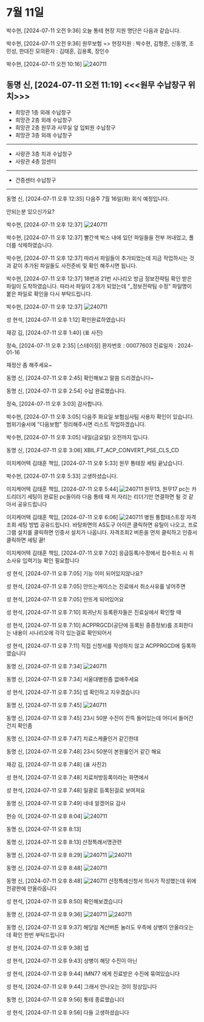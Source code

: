 # 7월 11일
박수현, [2024-07-11 오전 9:36]
오늘 통테 현장 지원 명단은 다음과 같습니다.

박수현, [2024-07-11 오전 9:36]
원무보험 => 현장지원 : 박수현, 김형준, 신동명, 조민성, 한대진
        모의환자 : 김태훈, 김용록, 장인수


박수현, [2024-07-11 오전 10:16]
![240711](/보라매SI_원무보험/240711_텔레그램/1.jpg)


동명 신, [2024-07-11 오전 11:19]
<<<원무 수납창구 위치>>>
------------------
- 희망관 1층 외래 수납창구
- 희망관 2층 외래 수납창구
- 희망관 2층 원무과 사무실 앞 입퇴원 수납창구
- 희망관 3층 외래 수납창구
------------------
- 사랑관 3층 치과 수납창구
- 사랑관 4층 암센터
------------------
- 건증센터 수납창구
------------------

동명 신, [2024-07-11 오후 12:35]
다음주  7월 16일(화)
회식 예정입니다.

안되는분 있으신가요?

박수현, [2024-07-11 오후 12:37]
![240711](/보라매SI_원무보험/240711_텔레그램/2.jpg)

박수현, [2024-07-11 오후 12:37]
빨간색 박스 내에 있던 파일들을 전부 꺼내었고, 폴더를 삭제하였습니다.

박수현, [2024-07-11 오후 12:37]
따라서 파일들이 추가되었는데 지금 작업하시는 것과 같이 추가된 파일들도 사전준비 및 확인 해주시면 됩니다.

박수현, [2024-07-11 오후 12:37]
18번과 21번 시나리오 방금 정보전략팀 확인 받은 파일이 도착하였습니다. 따라서 파일이 2개가 되었는데 "_정보전략팀 수정" 파일명이 붙은 파일로 확인을 다시 부탁드립니다.

박수현, [2024-07-11 오후 12:37]
![240711](/보라매SI_원무보험/240711_텔레그램/3.jpg)

성 현석, [2024-07-11 오후 1:12]
확인완료하였습니다

재강 김, [2024-07-11 오후 1:40]
(표 사진)

정숙, [2024-07-11 오후 2:35]
[스테이징]
환자번호 : 00077603
진료일자 : 2024-01-16

재정산 좀 해주세요~

동명 신, [2024-07-11 오후 2:45]
확인해보고 말씀 드리겠습니다~

동명 신, [2024-07-11 오후 2:54]
수납 완료했습니다.

정숙, [2024-07-11 오후 3:03]
감사합니다.

박수현, [2024-07-11 오후 3:05]
다음주 화요일 보험심사팀 사용자 확인이 있습니다. 범위기술서에 "다음보험" 정리해주시면 리스트 작업하겠습니다.

박수현, [2024-07-11 오후 3:05]
내일(금요일) 오전까지 입니다.

동명 신, [2024-07-11 오후 3:06]
XBIL.FT_ACP_CONVERT_PSE_CLS_CD

이지케어텍 김태훈 책임, [2024-07-11 오후 5:33]
원무 통테장 세팅 끝났습니다.

박수현, [2024-07-11 오후 5:33]
고생하셨습니다.

이지케어텍 김태훈 책임, [2024-07-11 오후 5:44]
![240711](/보라매SI_원무보험/240711_텔레그램/4.jpg)
원무13, 원무17 pc는 카드리더기 세팅이 완료된 pc들이라 다음 통테 때 저 자리는 리더기만 연결하면 될 것 같아서 공유드립니다

이지케어텍 김태훈 책임, [2024-07-11 오후 6:06]
![240711](/보라매SI_원무보험/240711_텔레그램/5.jpg)
병원 통합테스트장 자격조회 세팅 방법 공유드립니다. 바탕화면의 AS도구 아이콘 클릭하면 유틸이 나오고, 프로그램 설치를 클릭하면 인증서 설치가 나옵니다. 
자격조회2 버튼을 먼저 클릭하고 인증서 클릭하면 세팅 끝!

이지케어텍 김태훈 책임, [2024-07-11 오후 7:02]
응급등록/수정에서 접수취소 시 취소사유 입력기능 확인 필요합니다

성 현석, [2024-07-11 오후 7:05]
기능 이미 되어있지않나요?

성 현석, [2024-07-11 오후 7:05]
안뜨는케이스는 진료에서 취소사유를 넣어주면

성 현석, [2024-07-11 오후 7:05]
안뜨게 되어있어요

성 현석, [2024-07-11 오후 7:10]
희귀난치 등록환자들은 진료실에서 확인할 때

성 현석, [2024-07-11 오후 7:10]
ACPPRGCD(공단에 등록된 중증정보)를 조회한다는 내용이 시나리오에 각각 있는걸로 확인되어서

성 현석, [2024-07-11 오후 7:11]
직접 신청서를 작성하지 않고 ACPPRGCD에 등록하였습니다

동명 신, [2024-07-11 오후 7:34]
![240711](/보라매SI_원무보험/240711_텔레그램/6.jpg)

동명 신, [2024-07-11 오후 7:34]
서울대병원좀 없애주세요

성 현석, [2024-07-11 오후 7:35]
넵 확인하고 지우겠습니다

동명 신, [2024-07-11 오후 7:45]
![240711](/보라매SI_원무보험/240711_텔레그램/7.jpg)

동명 신, [2024-07-11 오후 7:45]
23시 50분 수진이 잔뜩 들어있는데 어디서 들어간건지 확인좀

동명 신, [2024-07-11 오후 7:47]
치료스케쥴인거 같긴한데

동명 신, [2024-07-11 오후 7:48]
23시 50분이 본원룰인거 같긴 해요

재강 김, [2024-07-11 오후 7:48]
(표 사진2)

성 현석, [2024-07-11 오후 7:48]
치료처방등록이라는 화면에서

성 현석, [2024-07-11 오후 7:48]
일괄로 등록된걸로 보여져요

동명 신, [2024-07-11 오후 7:49]
네네 알겠어요 감사

현승 이, [2024-07-11 오후 8:04]
![240711](/보라매SI_원무보험/240711_텔레그램/8.jpg)

동명 신, [2024-07-11 오후 8:13]


동명 신, [2024-07-11 오후 8:13]
산정특례서명관련

동명 신, [2024-07-11 오후 8:29]
![240711](/보라매SI_원무보험/240711_텔레그램/9.jpg)
![240711](/보라매SI_원무보험/240711_텔레그램/10.jpg)

동명 신, [2024-07-11 오후 8:48]
![240711](/보라매SI_원무보험/240711_텔레그램/11.jpg)


동명 신, [2024-07-11 오후 8:48]
![240711](/보라매SI_원무보험/240711_텔레그램/12.jpg)
산정특례신청서 의사가 작성했는데
위에 전광판에 안올라옵니다

성 현석, [2024-07-11 오후 8:50]
확인해보겠습니다

동명 신, [2024-07-11 오후 9:36]
![240711](/보라매SI_원무보험/240711_텔레그램/13.jpg)
![240711](/보라매SI_원무보험/240711_텔레그램/14.jpg)

동명 신, [2024-07-11 오후 9:37]
해당일 계산버튼 눌러도 우측에 상병이 안올라오는데 확인 한번 부탁드립니다

성 현석, [2024-07-11 오후 9:38]
넵

성 현석, [2024-07-11 오후 9:43]
상병이 해당 수진이 아닌

성 현석, [2024-07-11 오후 9:44]
IMN77 에게 진료받은 수진에 묶여있습니다

성 현석, [2024-07-11 오후 9:44]
그래서 안나오는 것이 정상입니다

동명 신, [2024-07-11 오후 9:56]
통테 종료했습니더

성 현석, [2024-07-11 오후 9:56]
다들 고생하셨습니다

